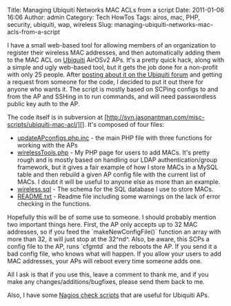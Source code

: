 Title: Managing Ubiquiti Networks MAC ACLs from a script
Date: 2011-01-06 16:06
Author: admin
Category: Tech HowTos
Tags: airos, mac, PHP, security, ubiquiti, wap, wireless
Slug: managing-ubiquiti-networks-mac-acls-from-a-script

I have a small web-based tool for allowing members of an organization to
register their wireless MAC addresses, and then automatically adding
them to the MAC ACL on [Ubiquiti][] AirOSv2 APs. It's a pretty quick
hack, along with a simple and ugly web-based tool, but it gets the job
done for a non-profit with only 25 people. After [posting about it on
the Ubiquiti forum][] and getting a request from someone for the code, I
decided to put it out there for anyone who wants it. The script is
mostly based on SCPing configs to and from the AP and SSHing in to run
commands, and will need passwordless public key auth to the AP.

The code itself is in subversion at
[http://svn.jasonantman.com/misc-scripts/ubiquiti-mac-acl/][]. It's
composed of four files:

-   [updateAPconfigs.php.inc][] - the main PHP file with three functions
    for working with the APs
-   [wirelessTools.php][] - My PHP page for users to add MACs. It's
    pretty rough and is mostly based on handling our LDAP
    authentication/group framework, but it gives a fair example of how I
    store MACs in a MySQL table and then rebuild a given AP config file
    with the current list of MACs. I doubt it will be useful to anyone
    else as more than an example.
-   [wireless.sql][] - The schema for the SQL database I use to store
    MACs.
-   [README.txt][] - Readme file including some warnings on the lack of
    error checking in the functions.

</p>
Hopefully this will be of some use to someone. I should probably mention
two important things here. First, the AP only accepts up to 32 MAC
addresses, so if you feed the `makeNewConfigFile()` function an array
with more than 32, it will just stop at the 32^nd^. Also, be aware, this
SCPs a config file to the AP, runs `cfgmtd` and the reboots the AP. If
you send it a bad config file, who knows what will happen. If you allow
your users to add MAC addresses, your APs will reboot every time someone
adds one.

All I ask is that if you use this, leave a comment to thank me, and if
you make any changes/additions/bugfixes, please send them back to me.

Also, I have some [Nagios check scripts][] that are useful for Ubiquiti
APs.

  [Ubiquiti]: http://www.ubnt.com
  [posting about it on the Ubiquiti forum]: http://www.ubnt.com/forum/showthread.php?t=21133
  [http://svn.jasonantman.com/misc-scripts/ubiquiti-mac-acl/]: http://svn.jasonantman.com/misc-scripts/ubiquiti-mac-acl/
  [updateAPconfigs.php.inc]: http://svn.jasonantman.com/misc-scripts/ubiquiti-mac-acl/updateAPconfigs.php.inc
  [wirelessTools.php]: http://svn.jasonantman.com/misc-scripts/ubiquiti-mac-acl/wirelessTools.php
  [wireless.sql]: http://svn.jasonantman.com/misc-scripts/ubiquiti-mac-acl/wireless.sql
  [README.txt]: http://svn.jasonantman.com/misc-scripts/ubiquiti-mac-acl/README.txt
  [Nagios check scripts]: /2010/03/nagios-check-scripts/
